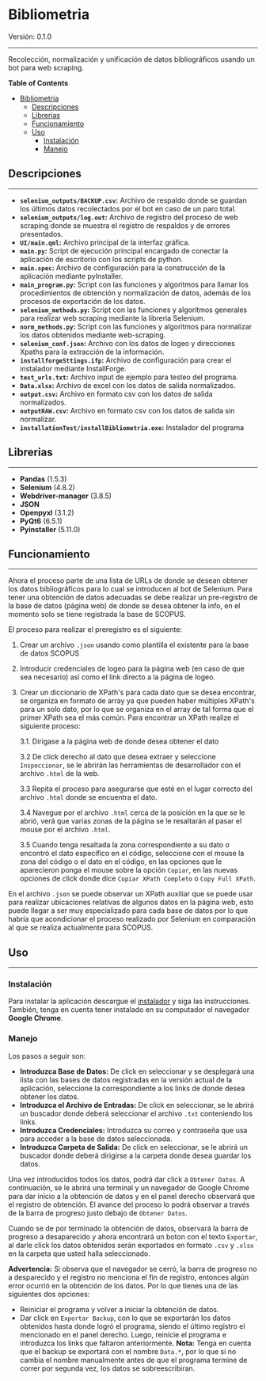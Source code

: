 # Bibliometria

Versión: 0.1.0

****

Recolección, normalización y unificación de datos bibliográficos usando un bot para web scraping.

**Table of Contents**

- [Bibliometria](#bibliometria)
  - [Descripciones](#descripciones)
  - [Librerias](#librerias)
  - [Funcionamiento](#funcionamiento)
  - [Uso](#uso)
    - [Instalación](#instalación)
    - [Manejo](#manejo)

## Descripciones

****

- **`selenium_outputs/BACKUP.csv`:** Archivo de respaldo donde se guardan los últimos datos recolectados por el bot en caso de un paro total.
- **`selenium_outputs/log.out`:** Archivo de registro del proceso de web scraping donde se muestra el registro de respaldos y de errores presentados.
- **`UI/main.qml`:** Archivo principal de la interfaz gráfica.
- **`main.py`:** Script de ejecución principal encargado de conectar la aplicación de escritorio con los scripts de python.
- **`main.spec`:** Archivo de configuración para la construcción de la aplicación mediante pyInstaller.
- **`main_program.py`:** Script con las funciones y algoritmos para llamar los procedimientos de obtención y normalización de datos, además de los procesos de exportación de los datos.
- **`selenium_methods.py`:** Script con las funciones y algoritmos generales para realizar web scraping mediante la libreria Selenium.
- **`norm_methods.py`:** Script con las funciones y algoritmos para normalizar los datos obtenidos mediante web-scraping.
- **`selenium_conf.json`:** Archivo con los datos de logeo y direcciones Xpaths para la extracción de la información.
- **`installforgeSttings.ifp`:** Archivo de configuración para crear el instalador mediante InstallForge.
- **`test_urls.txt`:** Archivo input de ejemplo para testeo del programa.
- **`Data.xlsx`:** Archivo de excel con los datos de salida normalizados.
- **`output.csv`:** Archivo en formato csv con los datos de salida normalizados.
- **`outputRAW.csv`:** Archivo en formato csv con los datos de salida sin normalizar.
- **`ìnstallationTest/installBibliometria.exe`:** Instalador del programa

## Librerias

****

- **Pandas** (1.5.3)
- **Selenium** (4.8.2)
- **Webdriver-manager** (3.8.5)
- **JSON**
- **Openpyxl** (3.1.2)
- **PyQt6** (6.5.1)
- **Pyinstaller** (5.11.0)

## Funcionamiento

****

Ahora el proceso parte de una lista de URLs de donde se desean obtener los datos bibliográficos para lo cual se introducen al bot de Selenium. Para tener una obtención de datos adecuadas se debe realizar un pre-registro de la base de datos (página web) de donde se desea obtener la info, en el momento solo se tiene registrada la base de SCOPUS.

El proceso para realizar el preregistro es el siguiente:

1. Crear un archivo `.json` usando como plantilla el existente para la base de datos SCOPUS
2. Introducir credenciales de logeo para la página web (en caso de que sea necesario) así como el link directo a la página de logeo.
3. Crear un diccionario de XPath's para cada dato que se desea encontrar, se organiza en formato de array ya que pueden haber múltiples XPath's para un solo dato, por lo que se organiza en el array de tal forma que el primer XPath sea el más común. Para encontrar un XPath realize el siguiente proceso:

   3.1. Dirigase a la página web de donde desea obtener el dato

   3.2 De click derecho al dato que desea extraer y seleccione `Inspeccionar`, se le abrirán las herramientas de desarrollador con el archivo `.html` de la web.

   3.3 Repita el proceso para asegurarse que esté en el lugar correcto del archivo `.html` donde se encuentra el dato.

   3.4 Navegue por el archivo `.html` cerca de la posición en la que se le abrió, verá que varias zonas de la página se le resaltarán al pasar el mouse
   por el archivo `.html`.

   3.5 Cuando tenga resaltada la zona correspondiente a su dato o encontró el dato específico en el código, seleccione con el mouse la zona del código o el dato en el código, en las opciones que le aparecieron ponga el mouse sobre la opción `Copiar`, en las nuevas opciones de click donde dice `Copiar XPath Completo` o `Copy Full XPath`.

En el archivo `.json` se puede observar un XPath auxiliar que se puede usar para realizar ubicaciones relativas de algunos datos en la página web, esto puede llegar a ser muy especializado para cada base de datos por lo que habría que acondicionar el proceso realizado por Selenium en comparación al que se realiza actualmente para SCOPUS.

## Uso

****

### Instalación

Para instalar la aplicación descargue el [instalador](installationTest/installBibliometria.exe) y siga las instrucciones. También, tenga en cuenta tener instalado en su computador el navegador **Google Chrome**.

### Manejo

Los pasos a seguir son:

- **Introduzca Base de Datos:** De click en seleccionar y se desplegará una lista con las bases de datos registradas en la versión actual de la aplicación, seleccione la correspondiente a los links de donde desea obtener los datos.
- **Introduzca el Archivo de Entradas:** De click en seleccionar, se le abrirá un buscador donde deberá seleccionar el archivo `.txt` conteniendo los links.
- **Introduzca Credenciales:** Introduzca su correo y contraseña que usa para acceder a la base de datos seleccionada.
- **Introduzca Carpeta de Salida:** De click en seleccionar, se le abrirá un buscador donde deberá dirigirse a la carpeta donde desea guardar los datos.

Una vez introducidos todos los datos, podrá dar click a `Obtener Datos`. A continuación, se le abrirá una terminal y un navegador de Google Chrome para dar inicio a la obtención de datos y en el panel derecho observará que el registro de obtención. El avance del proceso lo podrá observar a través de la barra de progreso justo debajo de `Obtener Datos`.

Cuando se de por terminado la obtención de datos, observará la barra de progreso a desaparecido y ahora encontrará un boton con el texto `Exportar`, al darle click los datos obtenidos serán exportados en formato `.csv` y `.xlsx` en la carpeta que usted halla seleccionado.

**Advertencia:** Si observa que el navegador se cerró, la barra de progreso no a desparecido y el registro no menciona el fin de registro, entonces algún error ocurrió en la obtención de los datos. Por lo que tienes una de las siguientes dos opciones:

- Reiniciar el programa y volver a iniciar la obtención de datos.
- Dar click en `Exportar Backup`, con lo que se exportarán los datos obtenidos hasta donde logró el programa, siendo el último registro el mencionado en el panel derecho. Luego, reinicie el programa e introduzca los links que faltaron anteriormente. **Nota:** Tenga en cuenta que el backup se exportará con el nombre `Data.*`, por lo que si no cambia el nombre manualmente antes de que el programa termine de correr por segunda vez, los datos se sobreescribiran.

